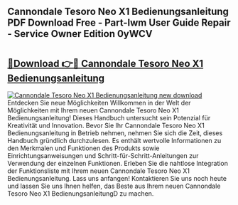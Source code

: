 ## Cannondale Tesoro Neo X1 Bedienungsanleitung PDF Download Free - Part-Iwm User Guide Repair - Service Owner Edition 0yWCV

# <h2><a href="http://df3dqkt.blite.top/?on=Cannondale+Tesoro+Neo+X1+Bedienungsanleitung">🔗Download 👉🔴 Cannondale Tesoro Neo X1 Bedienungsanleitung</a></h2>

[![Cannondale Tesoro Neo X1 Bedienungsanleitung new download](https://i.imgur.com/lujVjoI.png)](http://df3dqkt.blite.top/?on=Cannondale+Tesoro+Neo+X1+Bedienungsanleitung)
Entdecken Sie neue Möglichkeiten Willkommen in der Welt der Möglichkeiten mit Ihrem neuen Cannondale Tesoro Neo X1 Bedienungsanleitung! Dieses Handbuch untersucht sein Potenzial für Kreativität und Innovation. Bevor Sie Ihr Cannondale Tesoro Neo X1 Bedienungsanleitung in Betrieb nehmen, nehmen Sie sich die Zeit, dieses Handbuch gründlich durchzulesen. Es enthält wertvolle Informationen zu den Merkmalen und Funktionen des Produkts sowie Einrichtungsanweisungen und Schritt-für-Schritt-Anleitungen zur Verwendung der einzelnen Funktionen. Erleben Sie die nahtlose Integration der Funktionsliste mit Ihrem neuen Cannondale Tesoro Neo X1 Bedienungsanleitung. Lass uns anfangen! Kontaktieren Sie uns noch heute und lassen Sie uns Ihnen helfen, das Beste aus Ihrem neuen Cannondale Tesoro Neo X1 BedienungsanleitungD zu machen.
